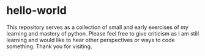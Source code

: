 # hello-world
This repository serves as a collection of small and early exercises of my learning and mastery of python.
Please feel free to give criticism as I am still learning and would like to hear other perspectives or ways to code something.
Thank you for visiting.
